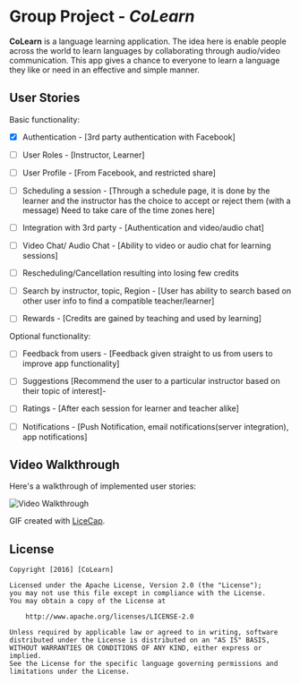 # Group Project - *CoLearn*

**CoLearn** is a language learning application. The idea here is enable people across the world to learn languages by collaborating through audio/video communication. This app gives a chance to everyone to learn a language they like or need in an effective and simple manner.


## User Stories

Basic functionality:

- [X] Authentication - [3rd party authentication with Facebook]
- [ ] User Roles - [Instructor, Learner]
- [ ] User Profile - [From Facebook, and restricted share]
- [ ] Scheduling a session - [Through a schedule page, it is done by the learner and the instructor has the choice to accept or reject them (with a message) Need to take care of the time zones here]
- [ ] Integration with 3rd party - [Authentication and video/audio chat]
- [ ] Video Chat/ Audio Chat - [Ability to video or audio chat for learning sessions]
- [ ] Rescheduling/Cancellation resulting into losing few credits
- [ ] Search by instructor, topic, Region - [User has ability to search based on other user info to find a compatible teacher/learner]
- [ ] Rewards - [Credits are gained by teaching and used by learning]


Optional functionality:

- [ ] Feedback from users - [Feedback given straight to us from users to improve app functionality]
- [ ] Suggestions [Recommend the user to a particular instructor based on their topic of interest]- 
- [ ] Ratings - [After each session for learner and teacher alike]
- [ ] Notifications - [Push Notification, email notifications(server integration), app notifications]


## Video Walkthrough 

Here's a walkthrough of implemented user stories:

<img src='*' title='TweetBox' width='' alt='Video Walkthrough' />

GIF created with [LiceCap](http://www.cockos.com/licecap/).


## License

    Copyright [2016] [CoLearn]

    Licensed under the Apache License, Version 2.0 (the "License");
    you may not use this file except in compliance with the License.
    You may obtain a copy of the License at

        http://www.apache.org/licenses/LICENSE-2.0

    Unless required by applicable law or agreed to in writing, software
    distributed under the License is distributed on an "AS IS" BASIS,
    WITHOUT WARRANTIES OR CONDITIONS OF ANY KIND, either express or implied.
    See the License for the specific language governing permissions and
    limitations under the License.
